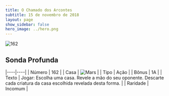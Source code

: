 ```yaml
---
title: O Chamado dos Arcontes
subtitle: 15 de novembro de 2018
layout: page
show_sidebar: false
hero_image: ../hero.png
---
```


![162](https://cdn.keyforgegame.com/media/card_front/pt/341_162_J3M2V5CXFJ4W_pt.png)

## Sonda Profunda

|----|----|
| Número | 162 |
| Casa | ![Mars](https://archonarcana.com/images/thumb/d/de/Mars.png/22px-Mars.png "Marte") |
| Tipo | Ação |
| Bônus | 1A |
| Texto | Jogar: Escolha uma casa. Revele a mão do seu oponente. Descarte cada criatura da casa escolhida revelada desta forma. |
| Raridade | Incomum |
